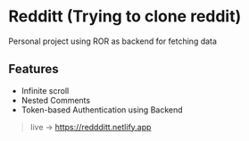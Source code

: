 # Redditt (Trying to clone reddit) 

Personal project using ROR as backend for fetching data

## Features

* Infinite scroll
* Nested Comments
* Token-based Authentication using Backend

> live ->  https://reddditt.netlify.app